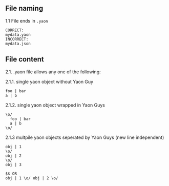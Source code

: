 
## File naming

1.1 File ends in `.yaon`

```
CORRECT:
mydata.yaon
INCORRECT:
mydata.json
```

## File content

2.1. .yaon file allows any one of the following:

2.1.1. single yaon object without Yaon Guy
```
foo | bar
a | b
```

2.1.2. single yaon object wrapped in Yaon Guys
```
\o/
  foo | bar
  a | b 
\o/
```

2.1.3 multpile yaon objects seperated by Yaon Guys (new line independent)
```
obj | 1
\o/
obj | 2
\o/
obj | 3

$$ OR
obj | 1 \o/ obj | 2 \o/
```
